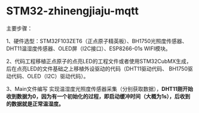 # STM32-zhinengjiaju-mqtt
主要步骤：

  1、硬件选型：STM32F103ZET6（正点原子精英板）、BH1750光照度传感器、DHT11温湿度传感器、OLED屏（I2C接口）、ESP8266-01s WIFI模块。
  
  2、代码工程移植正点原子的点亮LED的工程文件或者使用STM32CubMX生成，后在点亮LED的文件基础之上移植外设驱动的代码（DHT11驱动代码、
  BH1750驱动代码、OLED（I2C）驱动代码）。

  3、Main文件编写
  实现温湿度光照度传感器采集（分别获取数据），**DHT11刚开始收到数据为0，因为有一个初始化的过程，即启动缓冲时间（大概为1s），后收到的数据就是正常温湿度。**
